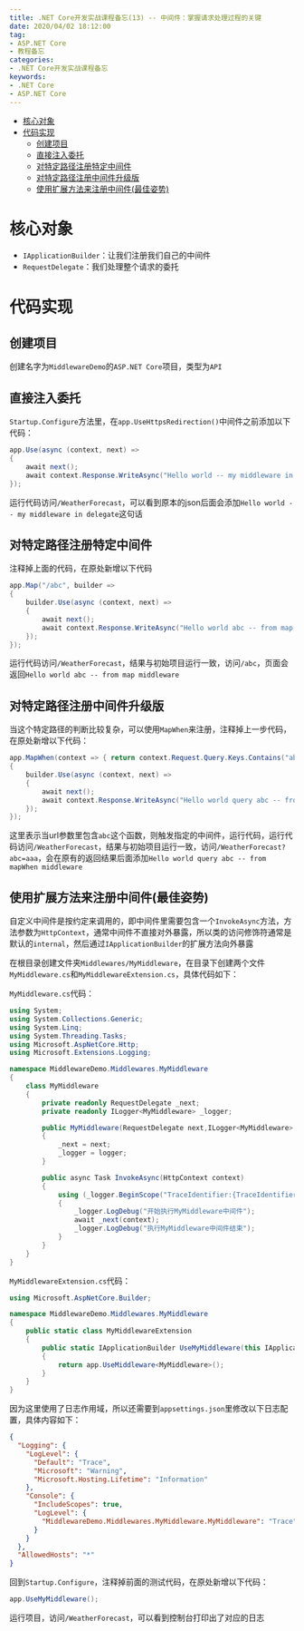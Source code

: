 ```yaml
---
title: .NET Core开发实战课程备忘(13) -- 中间件：掌握请求处理过程的关键
date: 2020/04/02 18:12:00
tag:
- ASP.NET Core
- 教程备忘
categories:
- .NET Core开发实战课程备忘
keywords:
- .NET Core
- ASP.NET Core
---
```


- [核心对象](#%e6%a0%b8%e5%bf%83%e5%af%b9%e8%b1%a1)
- [代码实现](#%e4%bb%a3%e7%a0%81%e5%ae%9e%e7%8e%b0)
  - [创建项目](#%e5%88%9b%e5%bb%ba%e9%a1%b9%e7%9b%ae)
  - [直接注入委托](#%e7%9b%b4%e6%8e%a5%e6%b3%a8%e5%85%a5%e5%a7%94%e6%89%98)
  - [对特定路径注册特定中间件](#%e5%af%b9%e7%89%b9%e5%ae%9a%e8%b7%af%e5%be%84%e6%b3%a8%e5%86%8c%e7%89%b9%e5%ae%9a%e4%b8%ad%e9%97%b4%e4%bb%b6)
  - [对特定路径注册中间件升级版](#%e5%af%b9%e7%89%b9%e5%ae%9a%e8%b7%af%e5%be%84%e6%b3%a8%e5%86%8c%e4%b8%ad%e9%97%b4%e4%bb%b6%e5%8d%87%e7%ba%a7%e7%89%88)
  - [使用扩展方法来注册中间件(最佳姿势)](#%e4%bd%bf%e7%94%a8%e6%89%a9%e5%b1%95%e6%96%b9%e6%b3%95%e6%9d%a5%e6%b3%a8%e5%86%8c%e4%b8%ad%e9%97%b4%e4%bb%b6%e6%9c%80%e4%bd%b3%e5%a7%bf%e5%8a%bf)

# 核心对象
* `IApplicationBuilder`：让我们注册我们自己的中间件
* `RequestDelegate`：我们处理整个请求的委托

# 代码实现
## 创建项目
创建名字为`MiddlewareDemo`的`ASP.NET Core`项目，类型为`API`
## 直接注入委托
`Startup.Configure`方法里，在`app.UseHttpsRedirection()`中间件之前添加以下代码：
``` csharp
app.Use(async (context, next) =>
{
    await next();
    await context.Response.WriteAsync("Hello world -- my middleware in delegate");
});
```
运行代码访问`/WeatherForecast`，可以看到原本的json后面会添加`Hello world -- my middleware in delegate`这句话

## 对特定路径注册特定中间件
注释掉上面的代码，在原处新增以下代码
``` csharp
app.Map("/abc", builder =>
{
    builder.Use(async (context, next) =>
    {
        await next();
        await context.Response.WriteAsync("Hello world abc -- from map middleware");
    });
});
```
运行代码访问`/WeatherForecast`，结果与初始项目运行一致，访问`/abc`，页面会返回`Hello world abc -- from map middleware`

## 对特定路径注册中间件升级版
当这个特定路径的判断比较复杂，可以使用`MapWhen`来注册，注释掉上一步代码，在原处新增以下代码：
``` csharp
app.MapWhen(context => { return context.Request.Query.Keys.Contains("abc"); }, builder =>
{
    builder.Use(async (context, next) =>
    {
        await next();
        await context.Response.WriteAsync("Hello world query abc -- from mapWhen middleware");
    });
});
```
这里表示当url参数里包含`abc`这个函数，则触发指定的中间件，运行代码，运行代码访问`/WeatherForecast`，结果与初始项目运行一致，访问`/WeatherForecast?abc=aaa`，会在原有的返回结果后面添加`Hello world query abc -- from mapWhen middleware`

## 使用扩展方法来注册中间件(最佳姿势)
自定义中间件是按约定来调用的，即中间件里需要包含一个`InvokeAsync`方法，方法参数为`HttpContext`，通常中间件不直接对外暴露，所以类的访问修饰符通常是默认的`internal`，然后通过`IApplicationBuilder`的扩展方法向外暴露

在根目录创建文件夹`Middlewares/MyMiddleware`，在目录下创建两个文件`MyMiddleware.cs`和`MyMiddlewareExtension.cs`，具体代码如下：

`MyMiddleware.cs`代码：
``` csharp
using System;
using System.Collections.Generic;
using System.Linq;
using System.Threading.Tasks;
using Microsoft.AspNetCore.Http;
using Microsoft.Extensions.Logging;

namespace MiddlewareDemo.Middlewares.MyMiddleware
{
    class MyMiddleware
    {
        private readonly RequestDelegate _next;
        private readonly ILogger<MyMiddleware> _logger;

        public MyMiddleware(RequestDelegate next,ILogger<MyMiddleware> logger)
        {
            _next = next;
            _logger = logger;
        }

        public async Task InvokeAsync(HttpContext context)
        {
            using (_logger.BeginScope("TraceIdentifier:{TraceIdentifier}",context.TraceIdentifier))
            {
                _logger.LogDebug("开始执行MyMiddleware中间件");
                await _next(context);
                _logger.LogDebug("执行MyMiddleware中间件结束");
            }
        }
    }
}
```

`MyMiddlewareExtension.cs`代码：
``` csharp
using Microsoft.AspNetCore.Builder;

namespace MiddlewareDemo.Middlewares.MyMiddleware
{
    public static class MyMiddlewareExtension
    {
        public static IApplicationBuilder UseMyMiddleware(this IApplicationBuilder app)
        {
            return app.UseMiddleware<MyMiddleware>();
        }
    }
}
```
因为这里使用了日志作用域，所以还需要到`appsettings.json`里修改以下日志配置，具体内容如下：
``` json
{
  "Logging": {
    "LogLevel": {
      "Default": "Trace",
      "Microsoft": "Warning",
      "Microsoft.Hosting.Lifetime": "Information"
    },
    "Console": {
      "IncludeScopes": true,
      "LogLevel": {
        "MiddlewareDemo.Middlewares.MyMiddleware.MyMiddleware": "Trace"
      } 
    } 
  },
  "AllowedHosts": "*"
}
```
回到`Startup.Configure`，注释掉前面的测试代码，在原处新增以下代码：
``` csharp
app.UseMyMiddleware();
```
运行项目，访问`/WeatherForecast`，可以看到控制台打印出了对应的日志